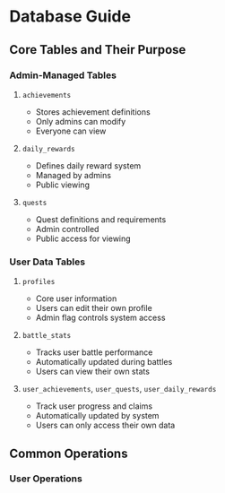 # Database Guide

## Core Tables and Their Purpose

### Admin-Managed Tables
1. `achievements`
   - Stores achievement definitions
   - Only admins can modify
   - Everyone can view

2. `daily_rewards`
   - Defines daily reward system
   - Managed by admins
   - Public viewing

3. `quests`
   - Quest definitions and requirements
   - Admin controlled
   - Public access for viewing

### User Data Tables
1. `profiles`
   - Core user information
   - Users can edit their own profile
   - Admin flag controls system access

2. `battle_stats`
   - Tracks user battle performance
   - Automatically updated during battles
   - Users can view their own stats

3. `user_achievements`, `user_quests`, `user_daily_rewards`
   - Track user progress and claims
   - Automatically updated by system
   - Users can only access their own data

## Common Operations

### User Operations 